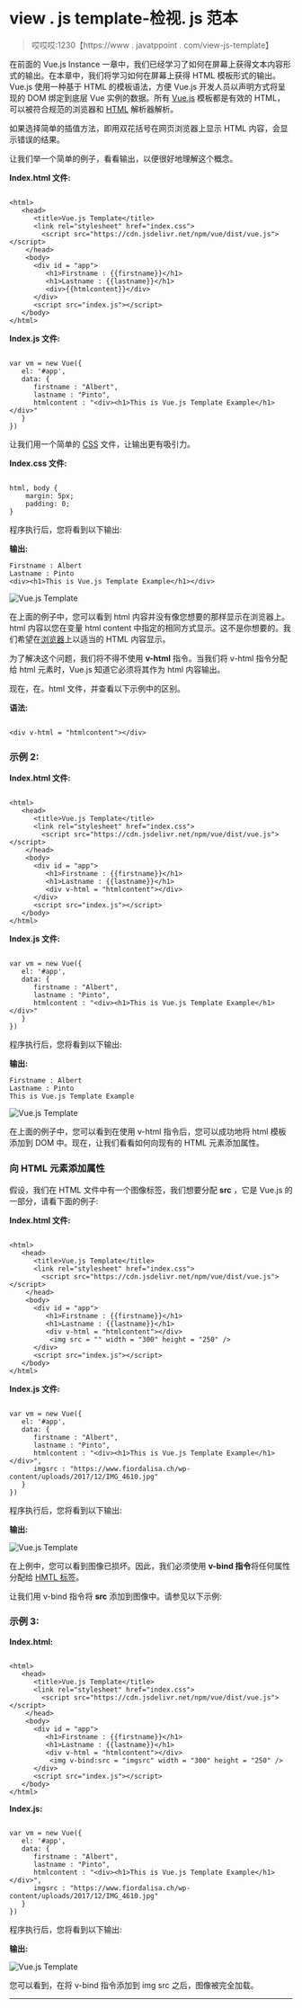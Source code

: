 # view . js template-检视. js 范本

> 哎哎哎:1230【https://www . javatppoint . com/view-js-template】

在前面的 Vue.js Instance 一章中，我们已经学习了如何在屏幕上获得文本内容形式的输出。在本章中，我们将学习如何在屏幕上获得 HTML 模板形式的输出。Vue.js 使用一种基于 HTML 的模板语法，方便 Vue.js 开发人员以声明方式将呈现的 DOM 绑定到底层 Vue 实例的数据。所有 [Vue.js](https://www.javatpoint.com/vue-js) 模板都是有效的 HTML，可以被符合规范的浏览器和 [HTML](https://www.javatpoint.com/html-tutorial) 解析器解析。

如果选择简单的插值方法，即用双花括号在网页浏览器上显示 HTML 内容，会显示错误的结果。

让我们举一个简单的例子，看看输出，以便很好地理解这个概念。

**Index.html 文件:**

```

<html>
   <head>
      <title>Vue.js Template</title>
      <link rel="stylesheet" href="index.css">
        <script src="https://cdn.jsdelivr.net/npm/vue/dist/vue.js"></script>
    </head>
    <body>    
      <div id = "app">
         <h1>Firstname : {{firstname}}</h1>
         <h1>Lastname : {{lastname}}</h1>
         <div>{{htmlcontent}}</div>
      </div>
      <script src="index.js"></script>
   </body>
</html>

```

**Index.js 文件:**

```

var vm = new Vue({
   el: '#app',
   data: {
      firstname : "Albert",
      lastname : "Pinto",
      htmlcontent : "<div><h1>This is Vue.js Template Example</h1></div>"
   }
})

```

让我们用一个简单的 [CSS](https://www.javatpoint.com/css-tutorial) 文件，让输出更有吸引力。

**Index.css 文件:**

```

html, body {
    margin: 5px;
    padding: 0;
}

```

程序执行后，您将看到以下输出:

**输出:**

```
Firstname : Albert
Lastname : Pinto
<div><h1>This is Vue.js Template Example</h1></div>

```

![Vue.js Template](../Images/ab3019e2f801b91ef17acaa531736037.png)

在上面的例子中，您可以看到 html 内容并没有像您想要的那样显示在浏览器上。html 内容以您在变量 html content 中指定的相同方式显示。这不是你想要的。我们希望在[浏览器](https://www.javatpoint.com/browsers)上以适当的 HTML 内容显示。

为了解决这个问题，我们将不得不使用 **v-html** 指令。当我们将 v-html 指令分配给 html 元素时，Vue.js 知道它必须将其作为 html 内容输出。

现在，在。html 文件，并查看以下示例中的区别。

**语法:**

```

<div v-html = "htmlcontent"></div> 

```

### 示例 2:

**Index.html 文件:**

```

<html>
   <head>
      <title>Vue.js Template</title>
      <link rel="stylesheet" href="index.css">
        <script src="https://cdn.jsdelivr.net/npm/vue/dist/vue.js"></script>
    </head>
    <body>    
      <div id = "app">
         <h1>Firstname : {{firstname}}</h1>
         <h1>Lastname : {{lastname}}</h1>
         <div v-html = "htmlcontent"></div>
      </div>
      <script src="index.js"></script>
   </body>
</html>

```

**Index.js 文件:**

```

var vm = new Vue({
   el: '#app',
   data: {
      firstname : "Albert",
      lastname : "Pinto",
      htmlcontent : "<div><h1>This is Vue.js Template Example</h1></div>"
   }
})

```

程序执行后，您将看到以下输出:

**输出:**

```
Firstname : Albert
Lastname : Pinto
This is Vue.js Template Example 

```

![Vue.js Template](../Images/94cf74e8a2c169edd4ffc0e8f988a807.png)

在上面的例子中，您可以看到在使用 v-html 指令后，您可以成功地将 html 模板添加到 DOM 中。现在，让我们看看如何向现有的 HTML 元素添加属性。

### 向 HTML 元素添加属性

假设，我们在 HTML 文件中有一个图像标签，我们想要分配 **src** ，它是 Vue.js 的一部分，请看下面的例子:

**Index.html 文件:**

```

<html>
   <head>
      <title>Vue.js Template</title>
      <link rel="stylesheet" href="index.css">
        <script src="https://cdn.jsdelivr.net/npm/vue/dist/vue.js"></script>
    </head>
    <body>    
      <div id = "app">
         <h1>Firstname : {{firstname}}</h1>
         <h1>Lastname : {{lastname}}</h1>
         <div v-html = "htmlcontent"></div>
          <img src = "" width = "300" height = "250" />
      </div>
      <script src="index.js"></script>
   </body>
</html>

```

**Index.js 文件:**

```

var vm = new Vue({
   el: '#app',
   data: {
      firstname : "Albert",
      lastname : "Pinto",
      htmlcontent : "<div><h1>This is Vue.js Template Example</h1></div>",
      imgsrc : "https://www.fiordalisa.ch/wp-content/uploads/2017/12/IMG_4610.jpg"
   }
})

```

程序执行后，您将看到以下输出:

**输出:**

![Vue.js Template](../Images/d91522627bd5f3298b21183a1bf6b120.png)

在上例中，您可以看到图像已损坏。因此，我们必须使用 **v-bind 指令**将任何属性分配给 [HMTL 标签](https://www.javatpoint.com/html-tags)。

让我们用 v-bind 指令将 **src** 添加到图像中。请参见以下示例:

### 示例 3:

**Index.html:**

```

<html>
   <head>
      <title>Vue.js Template</title>
      <link rel="stylesheet" href="index.css">
        <script src="https://cdn.jsdelivr.net/npm/vue/dist/vue.js"></script>
    </head>
    <body>    
      <div id = "app">
         <h1>Firstname : {{firstname}}</h1>
         <h1>Lastname : {{lastname}}</h1>
         <div v-html = "htmlcontent"></div>
          <img v-bind:src = "imgsrc" width = "300" height = "250" />
      </div>
      <script src="index.js"></script>
   </body>
</html>

```

**Index.js:**

```

var vm = new Vue({
   el: '#app',
   data: {
      firstname : "Albert",
      lastname : "Pinto",
      htmlcontent : "<div><h1>This is Vue.js Template Example</h1></div>",
      imgsrc : "https://www.fiordalisa.ch/wp-content/uploads/2017/12/IMG_4610.jpg"
   }
})

```

程序执行后，您将看到以下输出:

**输出:**

![Vue.js Template](../Images/9dffed669e5d7f1dc6096ce72080dc47.png)

您可以看到，在将 v-bind 指令添加到 img src 之后，图像被完全加载。

* * *